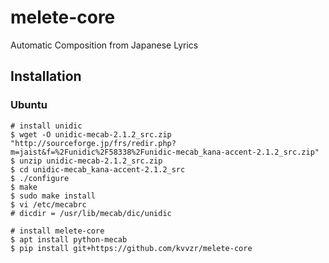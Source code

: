 # melete-core
Automatic Composition from Japanese Lyrics

## Installation

### Ubuntu

```
# install unidic
$ wget -O unidic-mecab-2.1.2_src.zip "http://sourceforge.jp/frs/redir.php?m=jaist&f=%2Funidic%2F58338%2Funidic-mecab_kana-accent-2.1.2_src.zip"
$ unzip unidic-mecab-2.1.2_src.zip
$ cd unidic-mecab_kana-accent-2.1.2_src
$ ./configure
$ make
$ sudo make install
$ vi /etc/mecabrc
# dicdir = /usr/lib/mecab/dic/unidic

# install melete-core
$ apt install python-mecab
$ pip install git+https://github.com/kvvzr/melete-core
```
